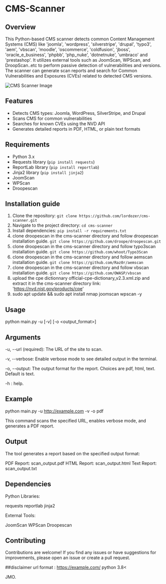 # CMS-Scanner

## Overview
This Python-based CMS scanner detects common Content Management Systems (CMS) like 'joomla', 'wordpress', 'silverstripe', 'drupal', 'typo3', 'aem', 'vbscan', 'moodle', 'oscommerce', 'coldfusion', 'jboss', 'oracle_e_business', 'phpbb', 'php_nuke', 'dotnetnuke', 'umbraco' and 'prestashop'. It utilizes external tools such as JoomScan, WPScan, and DroopScan..etc to perform passive detection of vulnerabilities and versions. The scanner can generate scan reports and search for Common Vulnerabilities and Exposures (CVEs) related to detected CMS versions.

![CMS Scanner Image](image.jpg/)

## Features

- Detects CMS types: Joomla, WordPress, SilverStripe, and Drupal
- Scans CMS for common vulnerabilities
- Searches for known CVEs using the NVD API
- Generates detailed reports in PDF, HTML, or plain text formats

## Requirements

- Python 3.x
- Requests library (`pip install requests`)
- ReportLab library (`pip install reportlab`)
- Jinja2 library (`pip install jinja2`)
- JoomScan
- WPScan
- Droopescan


## Installation guide
1. Clone the repository: `git clone https://github.com/lordozer/cms-scanner.git`
2. Navigate to the project directory: `cd cms-scanner`
3. Install dependencies: `pip install -r requirements.txt`
4. clone droopescan in the cms-scanner directory and follow droopescan installation guide. `git clone https://github.com/droope/droopescan.git`
5. clone droopescan in the cms-scanner directory and follow typo3scan installation guide. `git clone https://github.com/whoot/Typo3Scan`
6. clone droopescan in the cms-scanner directory and follow aemscan installation guide. `git clone https://github.com/Raz0r/aemscan`
7. clone droopescan in the cms-scanner directory and follow vbscan installation guide. `git clone https://github.com/OWASP/vbscan`
8. upload the cpe dictionnary official-cpe-dictionary_v2.3.xml.zip and extract it in the cms-scanner directory link: 'https://nvd.nist.gov/products/cpe'
9. sudo apt update && sudo apt install nmap joomscan wpscan -y

## Usage

python main.py -u <URL> [-v] [-o <output_format>]

## Arguments
-u, --url (required): The URL of the site to scan.

-v, --verbose: Enable verbose mode to see detailed output in the terminal.

-o, --output: The output format for the report. Choices are pdf, html, text. Default is text.

-h : help.

## Example
python main.py -u http://example.com -v -o pdf

This command scans the specified URL, enables verbose mode, and generates a PDF report.

## Output
The tool generates a report based on the specified output format:

PDF Report: scan_output.pdf
HTML Report: scan_output.html
Text Report: scan_output.txt

## Dependencies

Python Libraries:

requests
reportlab
jinja2

External Tools:

JoomScan
WPScan
Droopescan

## Contributing
Contributions are welcome! If you find any issues or have suggestions for improvements, please open an issue or create a pull request.

##disclaimer
url format : https://example.com/
python 3.8<


JMO.
